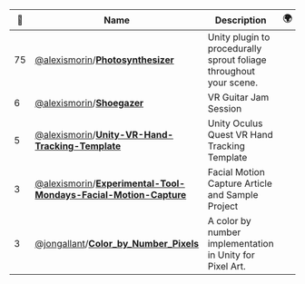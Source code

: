|:star2: | Name | Description | 🌍|
|---|---|---|---|
|75|[@alexismorin](https://github.com/alexismorin)/[**Photosynthesizer**](https://github.com/alexismorin/Photosynthesizer)|Unity plugin to procedurally sprout foliage throughout your scene.||
|6|[@alexismorin](https://github.com/alexismorin)/[**Shoegazer**](https://github.com/alexismorin/Shoegazer)|VR Guitar Jam Session||
|5|[@alexismorin](https://github.com/alexismorin)/[**Unity-VR-Hand-Tracking-Template**](https://github.com/alexismorin/Unity-VR-Hand-Tracking-Template)|Unity Oculus Quest VR Hand Tracking Template||
|3|[@alexismorin](https://github.com/alexismorin)/[**Experimental-Tool-Mondays-Facial-Motion-Capture**](https://github.com/alexismorin/Experimental-Tool-Mondays-Facial-Motion-Capture)|Facial Motion Capture Article and Sample Project||
|3|[@jongallant](https://github.com/jongallant)/[**Color_by_Number_Pixels**](https://github.com/jongallant/Color_by_Number_Pixels)|A color by number implementation in Unity for Pixel Art.||

